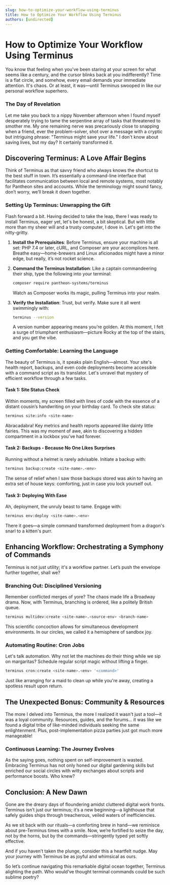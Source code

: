 ```yaml
---
slug: how-to-optimize-your-workflow-using-terminus
title: How to Optimize Your Workflow Using Terminus
authors: [undirected]
---
```



# How to Optimize Your Workflow Using Terminus

You know that feeling when you've been staring at your screen for what seems like a century, and the cursor blinks back at you indifferently? Time is a flat circle, and somehow, every email demands your immediate attention. It's chaos. Or at least, it was—until Terminus swooped in like our personal workflow superhero. 

### The Day of Revelation 

Let me take you back to a nippy November afternoon when I found myself desperately trying to tame the serpentine array of tasks that threatened to smother me. My one remaining nerve was precariously close to snapping when a friend, ever the problem-solver, shot over a message with a cryptic but intriguing phrase: "Terminus might save your life." I don't know about saving lives, but my day? It certainly transformed it.

## Discovering Terminus: A Love Affair Begins

Think of Terminus as that savvy friend who always knows the shortcut to the best stuff in town. It’s essentially a command-line interface that facilitates communication between local and remote systems, most notably for Pantheon sites and accounts. While the terminology might sound fancy, don’t worry, we’ll break it down together.

### Setting Up Terminus: Unwrapping the Gift

Flash forward a bit. Having decided to take the leap, there I was ready to install Terminus, eager yet, let's be honest, a bit skeptical. But with little more than my sheer will and a trusty computer, I dove in. Let's get into the nitty-gritty.

1. **Install the Prerequisites**: Before Terminus, ensure your machine is all set: PHP 7.4 or later, cURL, and Composer are your accomplices here. Breathe easy—home-brewers and Linux aficionados might have a minor edge, but really, it’s not rocket science.

2. **Command the Terminus Installation**: Like a captain commandeering their ship, type the following into your terminal:
   ```bash
   composer require pantheon-systems/terminus
   ```
   Watch as Composer works its magic, pulling Terminus into your realm.

3. **Verify the Installation**: Trust, but verify. Make sure it all went swimmingly with:
   ```bash
   terminus --version
   ```
   A version number appearing means you’re golden. At this moment, I felt a surge of triumphant enthusiasm—picture Rocky at the top of the stairs, and you get the vibe.

### Getting Comfortable: Learning the Language

The beauty of Terminus is, it speaks plain English—almost. Your site's health report, backups, and even code deployments become accessible with a command script as its translator. Let's unravel that mystery of efficient workflow through a few tasks.

#### Task 1: Site Status Check

Within moments, my screen filled with lines of code with the essence of a distant cousin’s handwriting on your birthday card. To check site status:
```bash
terminus site:info <site-name>
```
Abracadabra! Key metrics and health reports appeared like dainty little fairies. This was my moment of awe, akin to discovering a hidden compartment in a lockbox you’ve had forever.

#### Task 2: Backups - Because No One Likes Surprises

Running without a helmet is rarely advisable. Initiate a backup with:
```bash
terminus backup:create <site-name>.<env>
```
The sense of relief when I saw those backups stored was akin to having an extra set of house keys: comforting, just in case you lock yourself out.

#### Task 3: Deploying With Ease

Ah, deployment, the unruly beast to tame. Engage with:
```bash
terminus env:deploy <site-name>.<env>
```
There it goes—a simple command transformed deployment from a dragon's snarl to a kitten's purr.

## Enhancing Workflow: Orchestrating a Symphony of Commands

Terminus is not just utility; it's a workflow partner. Let’s push the envelope further together, shall we?

### Branching Out: Disciplined Versioning 

Remember conflicted merges of yore? The chaos made life a Broadway drama. Now, with Terminus, branching is ordered, like a politely British queue.

```bash
terminus multidev:create <site-name>.<source-env> <branch-name>
```

This scientific concoction allows for simultaneous development environments. In our circles, we called it a hemisphere of sandbox joy.

### Automating Routine: Cron Jobs 

Let's talk automation. Why not let the machines do their thing while we sip on margaritas? Schedule regular script magic without lifting a finger.
```bash
terminus cron:create <site-name>.<env> '<command>'
```
Just like arranging for a maid to clean up while you're away, creating a spotless result upon return.

## The Unexpected Bonus: Community & Resources 

The more I delved into Terminus, the more I realized it wasn't just a tool—it was a loyal community. Resources, guides, and the forums... it was like we found a digital tribe of like-minded individuals seeking the same enlightenment. Plus, post-implementation pizza parties just got much more manageable!

### Continuous Learning: The Journey Evolves

As the saying goes, nothing spent on self-improvement is wasted. Embracing Terminus has not only honed our digital gardening skills but enriched our social circles with witty exchanges about scripts and performance boosts. Who knew?

## Conclusion: A New Dawn

Gone are the dreary days of floundering amidst cluttered digital work fronts. Terminus isn’t just our terminus; it’s a new beginning—a lighthouse that safely guides ships through treacherous, veiled waters of inefficiencies.

As we sit back with our rituals—a comforting brew in hand—we reminisce about pre-Terminus times with a smile. Now, we’re fortified to seize the day, not by the horns, but by the commands—stringently typed yet softly effective.

And if you haven’t taken the plunge, consider this a heartfelt nudge. May your journey with Terminus be as joyful and whimsical as ours.

So let’s continue navigating this remarkable digital ocean together, Terminus alighting the path. Who would’ve thought terminal commands could be such sublime poetry?